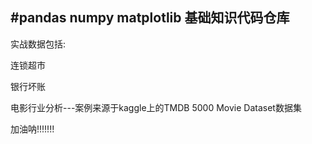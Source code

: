 
#pandas numpy matplotlib 基础知识代码仓库
---------
实战数据包括:

连锁超市

银行坏账

电影行业分析---案例来源于kaggle上的TMDB 5000 Movie Dataset数据集

加油呐!!!!!!!





